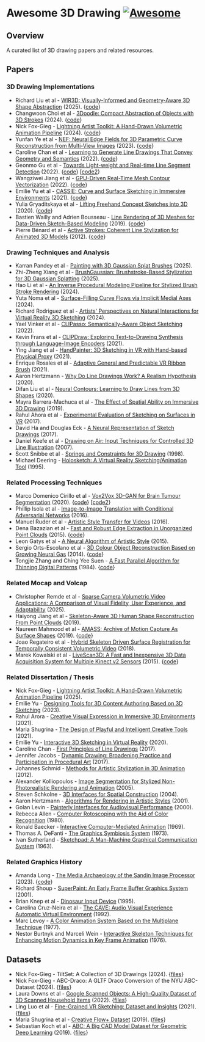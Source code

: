 # Awesome 3D Drawing [![Awesome](https://awesome.re/badge.svg)](https://awesome.re)

## Overview
A curated list of 3D drawing papers and related resources.

## Papers
### 3D Drawing Implementations
- Richard Liu et al - <a href="https://arxiv.org/abs/2505.04813">WIR3D: Visually-Informed and Geometry-Aware 3D Shape Abstraction</a> (2025). {<a href="https://github.com/threedle/wir3d">code</a>}
- Changwoon Choi et al - <a href="https://arxiv.org/abs/2402.03690">3Doodle: Compact Abstraction of Objects with 3D Strokes</a> (2024). {<a href="https://github.com/changwoonchoi/3Doodle">code</a>}
- Nick Fox-Gieg - <a href="https://doi.org/10.1145/3664221">Lightning Artist Toolkit: A Hand-Drawn Volumetric Animation Pipeline</a> (2024). {<a href="https://github.com/n1ckfg/latk_blender">code</a>}
- Yunfan Ye et al - <a href="https://arxiv.org/abs/2303.07653">NEF: Neural Edge Fields for 3D Parametric Curve Reconstruction from Multi-View Images</a> (2023). {<a href="https://github.com/yunfan1202/NEF_code">code</a>}
- Caroline Chan et al - <a href="https://arxiv.org/abs/2203.12691">Learning to Generate Line Drawings That Convey Geometry and Semantics</a> (2022). {<a href="https://github.com/carolineec/informative-drawings">code</a>}
- Geonmo Gu et al - <a href="https://arxiv.org/pdf/2106.00186">Towards Light-weight and Real-time Line Segment Detection</a> (2022). {<a href="https://github.com/navervision/mlsd">code</a>} [<a href="https://github.com/keijiro/MlsdBarracuda">code2</a>}
- Wangziwei Jiang et al - <a href="https://diglib.eg.org/bitstream/handle/10.2312/sr20221159/093-105.pdf">GPU-Driven Real-Time Mesh Contour Vectorization</a> (2022). {<a href="https://github.com/JiangWZW/Realtime-GPU-Contour-Curves-from-3D-Mesh">code</a>}
- Emilie Yu et al - <a href="https://www-sop.inria.fr/reves/Basilic/2021/YASBS21/CASSIE_author_version.pdf">CASSIE: Curve and Surface Sketching in Immersive Environments</a> (2021). {<a href="https://gitlab.inria.fr/D3/cassie">code</a>}
- Yulia Gryaditskaya et al - <a href="https://repo-sam.inria.fr/d3/Lift3D/Gryaditskaya_SigAsia20_Lifting%20_Freehand_Concept_Sketches_into_3D.pdf
">Lifting Freehand Concept Sketches into 3D</a> (2020). {<a href="https://github.com/ygryadit/LiftConceptSketches3D">code</a>}
- Bastien Wailly and Adrien Bousseau - <a href="https://www-sop.inria.fr/reves/Basilic/2019/WB19b/bwailly_JFIGRV_2019.pdf">Line Rendering of 3D Meshes for Data-Driven Sketch-Based Modeling</a> (2019). {<a href="https://gitlab.inria.fr/D3/contour-detect">code</a>}
- Pierre Bénard et al - <a href="https://inria.hal.science/hal-00693453/en">Active Strokes: Coherent Line Stylization for Animated 3D Models</a> (2012). {<a href="https://github.com/benardp/ActiveStrokes">code</a>}

### Drawing Techniques and Analysis
- Karran Pandey et al - <a href="https://dl.acm.org/doi/10.1145/3721238.3730724">Painting with 3D Gaussian Splat Brushes</a> (2025).
- Zhi-Zheng Xiang et al - <a href="https://www.mdpi.com/2076-3417/15/12/6881">BrushGaussian: Brushstroke-Based Stylization for 3D Gaussian Splatting</a> (2025).
- Hao Li et al - <a href="https://diglib.eg.org/server/api/core/bitstreams/f12e87c6-6eda-4376-b77a-71eb945ebd8a/content">An Inverse Procedural Modeling Pipeline for Stylized Brush Stroke Rendering</a> (2024).
- Yuta Noma et al - <a href="https://www.dgp.toronto.edu/projects/surface-filling-curves/surface-filling-curves.pdf">Surface-Filling Curve Flows via Implicit Medial Axes</a> (2024).
- Richard Rodriguez et al - <a href="https://dl.acm.org/doi/10.1145/3613904.3642758">Artists' Perspectives on Natural Interactions for Virtual Reality 3D Sketching</a> (2024).
- Yael Vinker et al - <a href="https://arxiv.org/abs/2202.05822">CLIPasso: Semantically-Aware Object Sketching</a> (2022).
- Kevin Frans et al - <a href="https://arxiv.org/abs/2106.14843">CLIPDraw: Exploring Text-to-Drawing Synthesis through Language-Image Encoders</a> (2021).
- Ying Jiang et al - <a href="https://yingjiang96.github.io/handpaintermaterial/handpainter.pdf">HandPainter: 3D Sketching in VR with Hand-based Physical Proxy</a> (2021).
- Enrique Rosales et al - <a href="https://www.cs.ubc.ca/labs/imager/tr/2021/AdaptiBrush/">Adaptive General and Predictable VR Ribbon Brush</a> (2021).
- Aaron Hertzmann - <a href="https://arxiv.org/abs/2002.06260">Why Do Line Drawings Work? A Realism Hypothesis</a> (2020).
- Difan Liu et al - <a href="https://arxiv.org/abs/2003.10333">Neural Contours: Learning to Draw Lines from 3D Shapes</a> (2020).
- Mayra Barrera-Machuca et al - <a href="https://vvise.iat.sfu.ca/pubs/machuca2019spatial">The Effect of Spatial Ability on Immersive 3D Drawing</a> (2019).
- Rahul Ahora et al - <a href="https://www.research.autodesk.com/app/uploads/2023/03/experimental-evaluation-of-sketching.pdf_recSPFZ4RbLaE2Uio.pdf">Experimental Evaluation of Sketching on Surfaces in VR</a> (2017).
- David Ha and Douglas Eck - <a href="https://arxiv.org/abs/1704.03477">A Neural Representation of Sketch Drawings</a> (2017).
- Daniel Keefe et al - <a href="https://cs.brown.edu/research/pubs/pdfs/2007/Keefe-2007-DOA.pdf">Drawing on Air: Input Techniques for Controlled 3D Line Illustration</a> (2007).
- Scott Snibbe et al - <a href="https://www.researchgate.net/publication/228584605_Springs_and_constraints_for_3D_drawing">Springs and Constraints for 3D Drawing</a> (1998).
- Michael Deering - <a href="https://dl.acm.org/doi/10.1145/210079.210087">Holosketch: A Virtual Reality Sketching/Animation Tool</a> (1995).

### Related Processing Techniques
- Marco Domenico Cirillo et al - <a href="https://arxiv.org/abs/2003.13653">Vox2Vox 3D-GAN for Brain Tumour Segmentation</a> (2020). {<a href="https://github.com/mdciri/Vox2Vox">code</a>} [<a href="https://github.com/enochkan/vox2vox">code2</a>}
- Phillip Isola et al - <a href="https://arxiv.org/abs/1611.07004">Image-to-Image Translation with Conditional Adversarial Networks</a> (2016).
- Manuel Ruder et al - <a href="https://arxiv.org/abs/1604.08610">Artistic Style Transfer for Videos</a> (2016).
- Dena Bazazian et al - <a href="https://ieeexplore.ieee.org/document/7371262">Fast and Robust Edge Extraction in Unorganized Point Clouds</a> (2015). {<a href="https://github.com/denabazazian/Edge_Extraction">code</a>}
- Leon Gatys et al - <a href="https://arxiv.org/abs/1508.06576">A Neural Algorithm of Artistic Style</a> (2015).
- Sergio Orts-Escolano et al - <a href="https://ieeexplore.ieee.org/document/6889546">3D Colour Object Reconstruction Based on Growing Neural Gas</a> (2014). {<a href="https://github.com/rendchevi/growing-neural-gas">code</a>}
- Tongjie Zhang and Ching Yee Suen - <a href="https://dl.acm.org/doi/10.1145/357994.358023">A Fast Parallel Algorithm for Thinning Digital Patterns</a> (1984). {<a href="https://github.com/LingDong-/skeleton-tracing">code</a>}

### Related Mocap and Volcap
- Christopher Remde et al - <a href="https://www.frontiersin.org/journals/signal-processing/articles/10.3389/frsip.2025.1405808/full">Sparse Camera Volumetric Video Applications: A Comparison of Visual Fidelity, User Experience, and Adaptability</a> (2025).
- Haiyong Jiang et al - <a href="https://openaccess.thecvf.com/content_ICCV_2019/papers/Jiang_Skeleton-Aware_3D_Human_Shape_Reconstruction_From_Point_Clouds_ICCV_2019_paper.pdf">Skeleton-Aware 3D Human Shape Reconstruction From Point Clouds</a> (2019).
- Naureen Mahmood et al - <a href="https://files.is.tue.mpg.de/black/papers/amass.pdf">AMASS: Archive of Motion Capture As Surface Shapes</a> (2019). {<a href="https://github.com/nghorbani/amass">code</a>}
- Joao Regateiro et al - <a href="https://cvssp.org/projects/4d/HSDSR/Regateiro_3DV2018.pdf">Hybrid Skeleton Driven Surface Registration for Temporally Consistent Volumetric Video</a> (2018).
- Marek Kowalski et al - <a href="https://www.researchgate.net/publication/308807023_Livescan3D_A_Fast_and_Inexpensive_3D_Data_Acquisition_System_for_Multiple_Kinect_v2_Sensors">LiveScan3D: A Fast and Inexpensive 3D Data Acquisition System for Multiple Kinect v2 Sensors</a> (2015). {<a href="https://github.com/BuildingVolumes/LiveScan3D">code</a>}

### Related Dissertation / Thesis
- Nick Fox-Gieg - <a href="https://hdl.handle.net/10315/42999">Lightning Artist Toolkit: A Hand-Drawn Volumetric Animation Pipeline</a> (2025).
- Emilie Yu - <a href="https://theses.hal.science/tel-04484971v1">Designing Tools for 3D Content Authoring Based on 3D Sketching</a> (2023).
- Rahul Arora - <a href="https://utoronto.scholaris.ca/items/e41e9604-a6ed-40f2-891d-222c212f4cb3">Creative Visual Expression in Immersive 3D Environments</a> (2021).
- Maria Shugrina - <a href="https://utoronto.scholaris.ca/items/30b67df3-138b-4f3f-8304-6e22bbc4b449">The Design of Playful and Intelligent Creative Tools</a> (2021).
- Emilie Yu - <a href="https://em-yu.github.io/media/papers/MSc_Thesis__Emilie_Yu_v3.pdf">Interactive 3D Sketching in Virtual Reality</a> (2020).
- Caroline Chan - <a href="https://dspace.mit.edu/bitstream/handle/1721.1/139322/Chan-cmchan-SM-EECS-2021-thesis.pdf">First Principles of Line Drawings</a> (2017).
- Jennifer Jacobs - <a href="https://www.media.mit.edu/publications/dynamic-drawing-broadening-practice-and-participation-in-procedural-art/">Dynamic Drawing: Broadening Practice and Participation in Procedural Art</a> (2017).
- Johannes Schmid - <a href="https://cgl.ethz.ch/Downloads/Publications/Dissertations/Schm12.pdf">Methods for Artistic Stylization in 3D Animation</a> (2012).
- Alexander Kolliopoulos - <a href="https://www.dgp.toronto.edu/~alexk/segnpr.html">Image Segmentation for Stylized Non-Photorealistic Rendering and Animation</a> (2005).
- Steven Schkolne - <a href="https://core.ac.uk/download/pdf/11811132.pdf">3D Interfaces for Spatial Construction</a> (2004).
- Aaron Hertzmann - <a href="https://cs.nyu.edu/media/publications/hertzmann_aaron.pdf">Algorithms for Rendering in Artistic Styles</a> (2001).
- Golan Levin - <a href="https://acg.media.mit.edu/people/golan/thesis/thesis300.pdf">Painterly Interfaces for Audiovisual Performance</a> (2000).
- Rebecca Allen - <a href="https://dspace.mit.edu/handle/1721.1/71031?show=full">Computer Rotoscoping with the Aid of Color Recognition</a> (1980).
- Ronald Baecker - <a href="https://publications.csail.mit.edu/lcs/pubs/pdf/MIT-LCS-TR-061.pdf">Interactive Computer-Mediated Animation</a> (1969). 
- Thomas A. DeFanti - <a href="https://etd.ohiolink.edu/acprod/odb_etd/r/etd/search/10?p10_accession_num=osu1486740394721916">The Graphics Symbiosis System</a> (1973).
- Ivan Sutherland - <a href="https://dl.acm.org/doi/10.1145/1461551.1461591">Sketchpad: A Man-Machine Graphical Communication System</a> (1963).

### Related Graphics History
- Amanda Long - <a href="https://www.isea-symposium-archives.org/wp-content/uploads/2024/08/2023_Long_Copy-It-Right_The_Distribution_Religion.pdf">The Media Archaeology of the Sandin Image Processor</a> (2023). {<a href="https://github.com/amandalong/Sandin-Image-Processor">code</a>}
- Richard Shoup - <a href="https://www.computer.org/csdl/magazine/an/2001/02/man2001020032/13rRUyft7wz">SuperPaint: An Early Frame Buffer Graphics System</a> (2001).
- Brian Knep et al - <a href="https://dl.acm.org/doi/10.1145/223904.223943">Dinosaur Input Device</a> (1995).
- Carolina Cruz-Neira et al - <a href="https://dl.acm.org/doi/10.1145/129888.129892">The CAVE: Audio Visual Experience Automatic Virtual Environment</a> (1992).
- Marc Levoy - <a href="https://dl.acm.org/doi/10.1145/965141.563871">A Color Animation System Based on the Multiplane Technique</a> (1977).
- Nestor Burtnyk and Marceli Wein - <a href="https://dl.acm.org/doi/10.1145/360349.360357">Interactive Skeleton Techniques for Enhancing Motion Dynamics in Key Frame Animation</a> (1976).

## Datasets
- Nick Fox-Gieg - TiltSet: A Collection of 3D Drawings (2024). {<a href="https://doi.org/10.20383/103.0917">files</a>}
- Nick Fox-Gieg - ABC-Draco: A GLTF Draco Conversion of the NYU ABC-Dataset (2024). {<a href="https://doi.org/10.5683/SP3/QGGXYJ">files</a>}
- Laura Downs et al - <a href="https://arxiv.org/abs/2204.11918">Google Scanned Objects: A High-Quality Dataset of 3D Scanned Household Items</a> (2022). {<a href="https://app.gazebosim.org/GoogleResearch/fuel/collections/Scanned%20Objects%20by%20Google%20Research">files</a>}
- Ling Luo et al - <a href="https://www.computer.org/csdl/proceedings-article/3dv/2021/268800b003/1zWE3NZ5Apq">Fine-Grained VR Sketching: Dataset and Insights</a> (2021). {<a href="https://cvssp.org/data/VRChairSketch/">files</a>}
- Maria Shugrina et al - <a href="https://www.cs.toronto.edu/creativeflow/files/2596.pdf">Creative Flow+ Dataset</a> (2019). {<a href="https://www.cs.toronto.edu/creativeflow/">files</a>}
- Sebastian Koch et al - <a href="https://arxiv.org/abs/1812.06216">ABC: A Big CAD Model Dataset for Geometric Deep Learning</a> (2019). {<a href="https://deep-geometry.github.io/abc-dataset/">files</a>}


